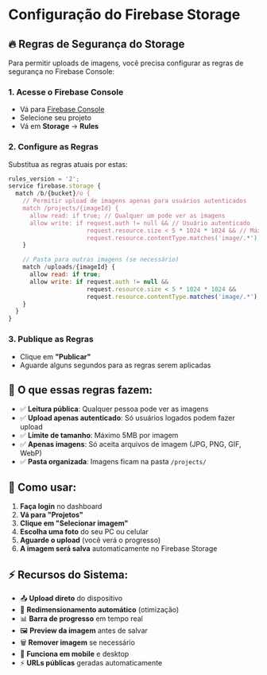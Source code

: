 # Configuração do Firebase Storage

## 🔥 **Regras de Segurança do Storage**

Para permitir uploads de imagens, você precisa configurar as regras de segurança no Firebase Console:

### **1. Acesse o Firebase Console**

- Vá para [Firebase Console](https://console.firebase.google.com/)
- Selecione seu projeto
- Vá em **Storage** → **Rules**

### **2. Configure as Regras**

Substitua as regras atuais por estas:

```javascript
rules_version = '2';
service firebase.storage {
  match /b/{bucket}/o {
    // Permitir upload de imagens apenas para usuários autenticados
    match /projects/{imageId} {
      allow read: if true; // Qualquer um pode ver as imagens
      allow write: if request.auth != null && // Usuário autenticado
                      request.resource.size < 5 * 1024 * 1024 && // Máximo 5MB
                      request.resource.contentType.matches('image/.*'); // Apenas imagens
    }

    // Pasta para outras imagens (se necessário)
    match /uploads/{imageId} {
      allow read: if true;
      allow write: if request.auth != null &&
                      request.resource.size < 5 * 1024 * 1024 &&
                      request.resource.contentType.matches('image/.*');
    }
  }
}
```

### **3. Publique as Regras**

- Clique em **"Publicar"**
- Aguarde alguns segundos para as regras serem aplicadas

## 🎯 **O que essas regras fazem:**

- ✅ **Leitura pública**: Qualquer pessoa pode ver as imagens
- ✅ **Upload apenas autenticado**: Só usuários logados podem fazer upload
- ✅ **Limite de tamanho**: Máximo 5MB por imagem
- ✅ **Apenas imagens**: Só aceita arquivos de imagem (JPG, PNG, GIF, WebP)
- ✅ **Pasta organizada**: Imagens ficam na pasta `/projects/`

## 📱 **Como usar:**

1. **Faça login** no dashboard
2. **Vá para "Projetos"**
3. **Clique em "Selecionar imagem"**
4. **Escolha uma foto** do seu PC ou celular
5. **Aguarde o upload** (você verá o progresso)
6. **A imagem será salva** automaticamente no Firebase Storage

## ⚡ **Recursos do Sistema:**

- 📤 **Upload direto** do dispositivo
- 🔄 **Redimensionamento automático** (otimização)
- 📊 **Barra de progresso** em tempo real
- 🖼️ **Preview da imagem** antes de salvar
- 🗑️ **Remover imagem** se necessário
- 📱 **Funciona em mobile** e desktop
- ⚡ **URLs públicas** geradas automaticamente
